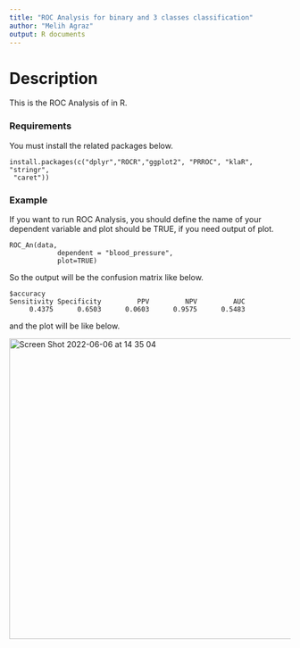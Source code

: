 ```yaml
---
title: "ROC Analysis for binary and 3 classes classification"
author: "Melih Agraz"
output: R documents
---
```


# Description

This is the ROC Analysis of in R. 





### Requirements

You must install the related packages below.

```{r setup1, include=FALSE}
install.packages(c("dplyr","ROCR","ggplot2", "PRROC", "klaR", "stringr", 
 "caret"))
```



### Example

If you want to run ROC Analysis, you should define the name of your dependent variable and plot should be TRUE, if you need output of plot.

```{r setup1, include=FALSE}
ROC_An(data, 
            dependent = "blood_pressure",
            plot=TRUE)
```
So the output will be the confusion matrix like below.


```{r setup1, include=FALSE}
$accuracy
Sensitivity Specificity         PPV         NPV         AUC 
     0.4375      0.6503      0.0603      0.9575      0.5483 

```


and the plot will be like below.  

 
<img width="539" alt="Screen Shot 2022-06-06 at 14 35 04" src="https://user-images.githubusercontent.com/37498443/172224493-8247f89f-15f9-4608-91e8-37a7ea4b0502.png">


